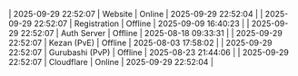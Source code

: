| 2025-09-29 22:52:07 | Website | Online | 2025-09-29 22:52:04 |
| 2025-09-29 22:52:07 | Registration | Offline | 2025-09-09 16:40:23 |
| 2025-09-29 22:52:07 | Auth Server | Offline | 2025-08-18 09:33:31 |
| 2025-09-29 22:52:07 | Kezan (PvE) | Offline | 2025-08-03 17:58:02 |
| 2025-09-29 22:52:07 | Gurubashi (PvP) | Offline | 2025-08-23 21:44:06 |
| 2025-09-29 22:52:07 | Cloudflare | Online | 2025-09-29 22:52:04 |
